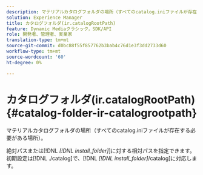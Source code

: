 ```yaml
---
description: マテリアルカタログフォルダの場所（すべてのcatalog.iniファイルが存在する必要がある場所）。
solution: Experience Manager
title: カタログフォルダ(ir.catalogRootPath)
feature: Dynamic Mediaクラシック，SDK/API
role: 開発者、管理者、実業家
translation-type: tm+mt
source-git-commit: d0bc88f55f857762b3bab4c76d1e3f3dd2733d60
workflow-type: tm+mt
source-wordcount: '60'
ht-degree: 0%

---
```



# カタログフォルダ(ir.catalogRootPath){#catalog-folder-ir-catalogrootpath}

マテリアルカタログフォルダの場所（すべてのcatalog.iniファイルが存在する必要がある場所）。

絶対パスまたは[!DNL *[!DNL install_folder]*]に対する相対パスを指定できます。 初期設定は[!DNL ./catalog]で、[!DNL *[!DNL install_folder]*/catalog]に対応します。
